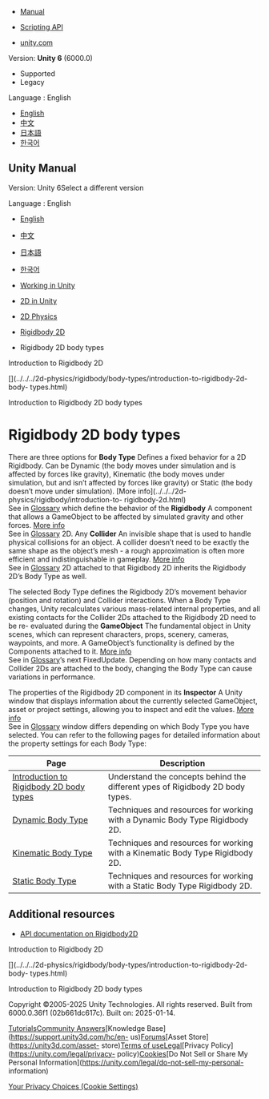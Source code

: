 [](https://docs.unity3d.com)

  * [Manual](../Manual/index.html)
  * [Scripting API](../ScriptReference/index.html)

  * [unity.com](https://unity.com/)

Version: **Unity 6** (6000.0)

  * Supported
  * Legacy

Language : English

  * [English](/Manual/2d-physics/rigidbody/body-types/rigidbody-2d-body-types-landing.html)
  * [中文](/cn/current/Manual/2d-physics/rigidbody/body-types/rigidbody-2d-body-types-landing.html)
  * [日本語](/ja/current/Manual/2d-physics/rigidbody/body-types/rigidbody-2d-body-types-landing.html)
  * [한국어](/kr/current/Manual/2d-physics/rigidbody/body-types/rigidbody-2d-body-types-landing.html)

[](https://docs.unity3d.com)

## Unity Manual

Version: Unity 6Select a different version

Language : English

  * [English](/Manual/2d-physics/rigidbody/body-types/rigidbody-2d-body-types-landing.html)
  * [中文](/cn/current/Manual/2d-physics/rigidbody/body-types/rigidbody-2d-body-types-landing.html)
  * [日本語](/ja/current/Manual/2d-physics/rigidbody/body-types/rigidbody-2d-body-types-landing.html)
  * [한국어](/kr/current/Manual/2d-physics/rigidbody/body-types/rigidbody-2d-body-types-landing.html)

  * [Working in Unity](../../../working-in-unity.html)
  * [2D in Unity](../../../Unity2D.html)
  * [2D Physics](../../../2d-physics/2d-physics.html)
  * [Rigidbody 2D](../../../2d-physics/rigidbody/rigidbody-2d-landing.html)
  * Rigidbody 2D body types

[](../../../2d-physics/rigidbody/introduction-to-rigidbody-2d.html)

Introduction to Rigidbody 2D

[](../../../2d-physics/rigidbody/body-types/introduction-to-rigidbody-2d-body-
types.html)

Introduction to Rigidbody 2D body types

# Rigidbody 2D body types

There are three options for **Body Type** Defines a fixed behavior for a 2D
Rigidbody. Can be Dynamic (the body moves under simulation and is affected by
forces like gravity), Kinematic (the body moves under simulation, but and
isn’t affected by forces like gravity) or Static (the body doesn’t move under
simulation). [More info](../../../2d-physics/rigidbody/introduction-to-
rigidbody-2d.html)  
See in [Glossary](../../../Glossary.html#BodyType) which define the behavior
of the **Rigidbody** A component that allows a GameObject to be affected by
simulated gravity and other forces. [More info](../../../class-Rigidbody.html)  
See in [Glossary](../../../Glossary.html#Rigidbody) 2D. Any **Collider** An
invisible shape that is used to handle physical collisions for an object. A
collider doesn’t need to be exactly the same shape as the object’s mesh - a
rough approximation is often more efficient and indistinguishable in gameplay.
[More info](../../../CollidersOverview.html)  
See in [Glossary](../../../Glossary.html#Collider) 2D attached to that
Rigidbody 2D inherits the Rigidbody 2D’s Body Type as well.

The selected Body Type defines the Rigidbody 2D’s movement behavior (position
and rotation) and Collider interactions. When a Body Type changes, Unity
recalculates various mass-related internal properties, and all existing
contacts for the Collider 2Ds attached to the Rigidbody 2D need to be re-
evaluated during the **GameObject** The fundamental object in Unity scenes,
which can represent characters, props, scenery, cameras, waypoints, and more.
A GameObject’s functionality is defined by the Components attached to it.
[More info](../../../class-GameObject.html)  
See in [Glossary](../../../Glossary.html#GameObject)’s next FixedUpdate.
Depending on how many contacts and Collider 2Ds are attached to the body,
changing the Body Type can cause variations in performance.

The properties of the Rigidbody 2D component in its **Inspector** A Unity
window that displays information about the currently selected GameObject,
asset or project settings, allowing you to inspect and edit the values. [More
info](../../../UsingTheInspector.html)  
See in [Glossary](../../../Glossary.html#Inspector) window differs depending
on which Body Type you have selected. You can refer to the following pages for
detailed information about the property settings for each Body Type:

**Page** | **Description**  
---|---  
[Introduction to Rigidbody 2D body types](introduction-to-rigidbody-2d-body-types.html) | Understand the concepts behind the different ypes of Rigidbody 2D body types.  
[Dynamic Body Type](dynamic/dynamic-body-type-landing.html) | Techniques and resources for working with a Dynamic Body Type Rigidbody 2D.  
[Kinematic Body Type](kinematic/kinematic-body-type-landing.html) | Techniques and resources for working with a Kinematic Body Type Rigidbody 2D.  
[Static Body Type](static/static-body-type-landing.html) | Techniques and resources for working with a Static Body Type Rigidbody 2D.  
  
## Additional resources

  * [API documentation on Rigidbody2D](../../../../ScriptReference/Rigidbody2D.html)

[](../../../2d-physics/rigidbody/introduction-to-rigidbody-2d.html)

Introduction to Rigidbody 2D

[](../../../2d-physics/rigidbody/body-types/introduction-to-rigidbody-2d-body-
types.html)

Introduction to Rigidbody 2D body types

Copyright ©2005-2025 Unity Technologies. All rights reserved. Built from
6000.0.36f1 (02b661dc617c). Built on: 2025-01-14.

[Tutorials](https://learn.unity.com/)[Community
Answers](https://answers.unity3d.com)[Knowledge
Base](https://support.unity3d.com/hc/en-
us)[Forums](https://forum.unity3d.com)[Asset Store](https://unity3d.com/asset-
store)[Terms of
use](https://docs.unity3d.com/Manual/TermsOfUse.html)[Legal](https://unity.com/legal)[Privacy
Policy](https://unity.com/legal/privacy-
policy)[Cookies](https://unity.com/legal/cookie-policy)[Do Not Sell or Share
My Personal Information](https://unity.com/legal/do-not-sell-my-personal-
information)

[Your Privacy Choices (Cookie Settings)](javascript:void\(0\);)

